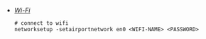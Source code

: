 - *[Wi-Fi](../../Internet/Wi-Fi.md)*
	```shell
	# connect to wifi
	networksetup -setairportnetwork en0 <WIFI-NAME> <PASSWORD>
	```